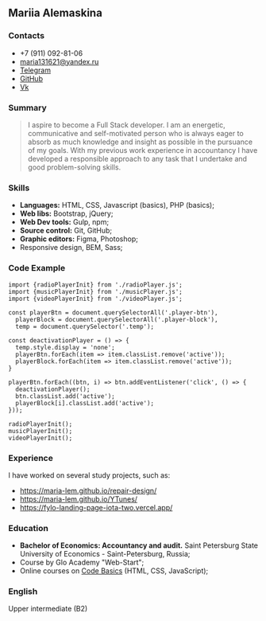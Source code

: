 ## Mariia Alemaskina

### Contacts

* +7 (911) 092-81-06
* maria131621@yandex.ru
* [Telegram](https://t.me/Maria131621)
* [GitHub](https://github.com/Maria-Lem)
* [Vk](https://vk.com/maria_lem131621)

### Summary

> I aspire to become a Full Stack developer. I am an energetic, communicative and self-motivated person who is always eager to absorb as much knowledge and insight as possible in the pursuance of my goals. With my previous work experience in accountancy I have developed a responsible approach to any task that I undertake and good problem-solving skills.

### Skills

* __Languages:__ HTML, CSS, Javascript (basics), PHP (basics);
* __Web libs:__ Bootstrap, jQuery;
* __Web Dev tools:__ Gulp, npm;
* __Source control:__ Git, GitHub;
* __Graphic editors:__ Figma, Photoshop;
* Responsive design, BEM, Sass;

### Code Example

```
import {radioPlayerInit} from './radioPlayer.js';
import {musicPlayerInit} from './musicPlayer.js';
import {videoPlayerInit} from './videoPlayer.js';

const playerBtn = document.querySelectorAll('.player-btn'),
  playerBlock = document.querySelectorAll('.player-block'),
  temp = document.querySelector('.temp');

const deactivationPlayer = () => {
  temp.style.display = 'none';
  playerBtn.forEach(item => item.classList.remove('active'));
  playerBlock.forEach(item => item.classList.remove('active'));
}

playerBtn.forEach((btn, i) => btn.addEventListener('click', () => {
  deactivationPlayer();
  btn.classList.add('active');
  playerBlock[i].classList.add('active');
}));

radioPlayerInit();
musicPlayerInit();
videoPlayerInit();
```

### Experience

I have worked on several study projects, such as:

* https://maria-lem.github.io/repair-design/
* https://maria-lem.github.io/YTunes/
* https://fylo-landing-page-iota-two.vercel.app/

### Education

* __Bachelor of Economics: Accountancy and audit.__ Saint Petersburg State University of Economics - Saint-Petersburg, Russia;
* Course by Glo Academy "Web-Start";
* Online courses on [Code Basics](https://ru.code-basics.com/) (HTML, CSS, JavaScript);

### English

Upper intermediate (B2)
